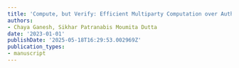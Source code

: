 ```yaml
---
title: 'Compute, but Verify: Efficient Multiparty Computation over Authenticated Inputs'
authors:
- Chaya Ganesh, Sikhar Patranabis Moumita Dutta
date: '2023-01-01'
publishDate: '2025-05-18T16:29:53.002969Z'
publication_types:
- manuscript
---
```

